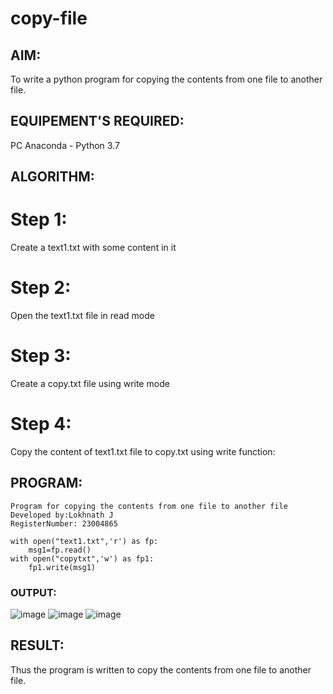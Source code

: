 # copy-file
## AIM:
To write a python program for copying the contents from one file to another file.
## EQUIPEMENT'S REQUIRED: 
PC
Anaconda - Python 3.7
## ALGORITHM: 
# Step 1:
Create a text1.txt with some content in it

# Step 2:
Open the text1.txt file in read mode

# Step 3:
Create a copy.txt file using write mode

# Step 4:
Copy the content of text1.txt file to copy.txt using write function: 

## PROGRAM:
```
Program for copying the contents from one file to another file
Developed by:Lokhnath J
RegisterNumber: 23004865

with open("text1.txt",'r') as fp:
    msg1=fp.read()
with open("copytxt",'w') as fp1:
    fp1.write(msg1)
```
### OUTPUT:
![image](https://github.com/Lokhnath10/copy-file/assets/138969918/6c69c2c3-ac5d-4227-95b6-060a2f137e64)
![image](https://github.com/Lokhnath10/copy-file/assets/138969918/9e812f9d-1232-430a-bcb9-f5218c470ba3)
![image](https://github.com/Lokhnath10/copy-file/assets/138969918/29a3df75-1292-4a6f-b773-37db18777d00)


## RESULT:
Thus the program is written to copy the contents from one file to another file.
